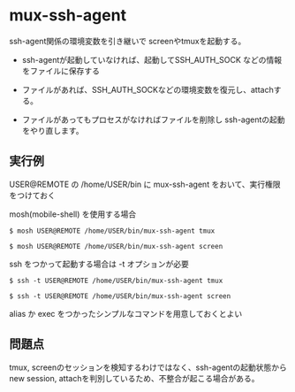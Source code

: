 # mux-ssh-agent

ssh-agent関係の環境変数を引き継いで screenやtmuxを起動する。

* ssh-agentが起動していなければ、起動してSSH_AUTH_SOCK などの情報をファイルに保存する

* ファイルがあれば、SSH_AUTH_SOCKなどの環境変数を復元し、attachする。

* ファイルがあってもプロセスがなければファイルを削除し ssh-agentの起動をやり直します。

## 実行例

USER@REMOTE の /home/USER/bin に mux-ssh-agent をおいて、実行権限をつけておく

mosh(mobile-shell) を使用する場合

	$ mosh USER@REMOTE /home/USER/bin/mux-ssh-agent tmux

	$ mosh USER@REMOTE /home/USER/bin/mux-ssh-agent screen

ssh をつかって起動する場合は -t オプションが必要

	$ ssh -t USER@REMOTE /home/USER/bin/mux-ssh-agent tmux

	$ ssh -t USER@REMOTE /home/USER/bin/mux-ssh-agent screen

alias か exec をつかったシンプルなコマンドを用意しておくとよい

## 問題点

tmux, screenのセッションを検知するわけではなく、ssh-agentの起動状態からnew session, attachを判別しているため、不整合が起こる場合がある。

